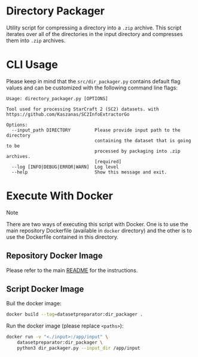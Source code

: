 # Directory Packager

Utility script for compressing a directory into a `.zip` archive. This script iterates over all of the directories in the input directory and compresses them into `.zip` archives.

# CLI Usage

Please keep in mind that the  ```src/dir_packager.py``` contains default flag values and can be customized with the following command line flags:
```
Usage: directory_packager.py [OPTIONS]

Tool used for processing StarCraft 2 (SC2) datasets. with
https://github.com/Kaszanas/SC2InfoExtractorGo

Options:
  --input_path DIRECTORY         Please provide input path to the directory
                                 containing the dataset that is going to be
                                 processed by packaging into .zip archives.
                                 [required]
  --log [INFO|DEBUG|ERROR|WARN]  Log level
  --help                         Show this message and exit.
```

# Execute With Docker

> [!NOTE]
> There are two ways of executing this script with Docker. One is to use the main repository Dockerfile (available in `docker` directory) and the other is to use the Dockerfile contained in this directory.

## Repository Docker Image

Please refer to the main [README](../../README.md) for the instructions.

## Script Docker Image

Buil the docker image:
```bash
docker build --tag=datasetpreparator:dir_packager .
```

Run the docker image (please replace `<paths>`):
```bash
docker run -v "<./input>:/app/input" \
    datasetpreparator:dir_packager \
    python3 dir_packager.py --input_dir /app/input
```
